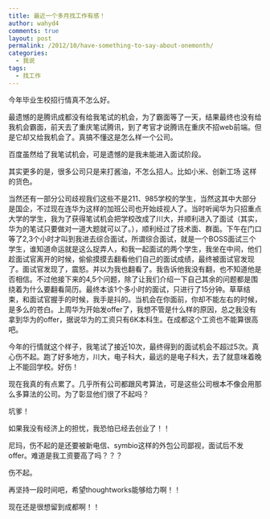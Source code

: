```yaml
---
title: 最近一个多月找工作有感！
author: wahyd4
comments: true
layout: post
permalink: /2012/10/have-something-to-say-about-onemonth/
categories:
  - 我说
tags:
  - 找工作
---
```

今年毕业生校招行情真不怎么好。

最遗憾的是腾讯成都没有给我笔试的机会，为了霸面等了一天，结果最终也没有给我机会霸面，前天去了重庆笔试腾讯，到了考官才说腾讯在重庆不招web前端。但是它却又给我机会了。真搞不懂这是怎么样一个公司。

百度虽然给了我笔试机会，可是遗憾的是我未能进入面试阶段。

其实更多的是，很多公司只是来打酱油，不怎么招人。比如小米、创新工场 这样的货色。

当然还有一部分公司歧视我们这些不是211、985学校的学生，当然这其中大部分是国企，不过现在连华为这样的加班公司也开始歧视人了。当时听闻华为只招重点大学的学生，我为了获得笔试机会把学校改成了川大，并顺利进入了面试（其实，华为的笔试只要做对一道大题就可以了。），顺利经过了技术面、群面。下午在门口等了2,3个小时才叫到我进去综合面试，所谓综合面试，就是一个BOSS面试三个学生，谁知道命运就是这么捉弄人，和我一起面试的两个学生，我坐在中间，他们趁面试官离开的时候，偷偷摸摸去翻看他们自己的面试成绩，最终被面试官发现了。面试官发现了，震怒。并以为我也翻看了。我告诉他我没有翻，也不知道他是否相信。不过他接下来的4,5个问题，除了让我们介绍一下自己其余的问题都是围绕着为什么要翻看简历。最终本该1个多小时的面试，只进行了15分钟。草草结束，和面试官握手的时候，我手是抖的。当机会在你面前，你却不能左右的时候，是多么的苍白。上周华为开始发offer了，我想不管是什么样的原因，总之我没有拿到华为的offer，据说华为的工资只有6K本科生。在成都这个工资也不能算很高吧。

今年的行情就这个样子，我笔试了接近10次，最终得到的面试机会不超过5次。真心伤不起。跑了好多地方，川大，电子科大，最远的是电子科大，去了就意味着晚上不能回学校。好伤！

现在我真的有点累了。几乎所有公司都跟风考算法，可是这些公司根本不像会用那么多算法的公司。为了彰显他们很了不起吗？

坑爹！

如果我没有经济上的担忧，我恐怕已经去创业了！！

尼玛，伤不起的是还要被新电信、symbio这样的外包公司鄙视，面试后不发offer。难道是我工资要高了吗？？？

伤不起。

再坚持一段时间吧，希望thoughtworks能够给力啊！！

现在还是很想留到成都啊！！

 
